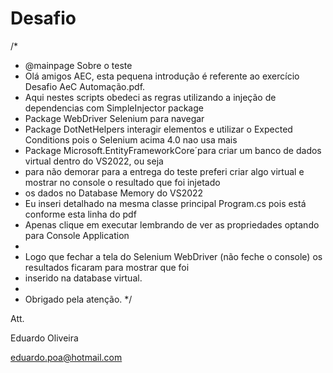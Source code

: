 # Desafio
/*
 * @mainpage Sobre o teste
 * Olá amigos AEC, esta pequena introdução é referente ao exercício Desafio AeC Automação.pdf.
 * Aqui nestes scripts obedeci as regras utilizando a injeção de dependencias com SimpleInjector package
 * Package WebDriver Selenium para navegar
 * Package DotNetHelpers interagir elementos e utilizar o Expected Conditions pois o Selenium acima 4.0 nao usa mais
 * Package Microsoft.EntityFrameworkCore´para criar um banco de dados virtual dentro do VS2022, ou seja 
 * para não demorar para a entrega do teste preferi criar algo virtual e mostrar no console o resultado que foi injetado
 * os dados no Database Memory do VS2022
 * Eu inseri detalhado na mesma classe principal Program.cs pois está conforme esta linha do pdf
 * Apenas clique em executar lembrando de ver as propriedades optando para Console Application
 * 
 * Logo que fechar a tela do Selenium WebDriver (não feche o console) os resultados ficaram para mostrar que foi 
 * inserido na database virtual.
 * 
 * Obrigado pela atenção.
 */

Att. 

Eduardo Oliveira

eduardo.poa@hotmail.com
